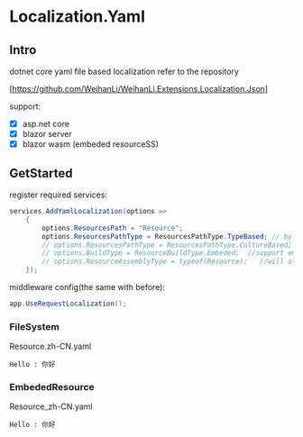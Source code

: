 # Localization.Yaml

## Intro

dotnet core yaml file based localization refer to the repository

[https://github.com/WeihanLi/WeihanLi.Extensions.Localization.Json]

support:

* [x] asp.net core
* [x] blazor server
* [x] blazor wasm (embeded resourceSS)

## GetStarted

register required services:

```csharp
services.AddYamlLocalization(options =>
    {
        options.ResourcesPath = "Resource";
        options.ResourcesPathType = ResourcesPathType.TypeBased; // by default, looking for resourceFile like Microsoft do
        // options.ResourcesPathType = ResourcesPathType.CultureBased; // looking for resource file in culture sub dir see details follows
        // options.BuildType = ResourceBuildType.Embeded;  //support embeded resource alse can be used in blazor wasm, ResourceBuildType.FileSystem by default
        // options.ResourceAssemblyType = typeof(Resource);   //will allocate the assembly of embeded file,must be defined when use ResourceBuildType.Embeded
    });
```

middleware config(the same with before):

```csharp
app.UseRequestLocalization();
```

### FileSystem

Resource.zh-CN.yaml

```
Hello : 你好
```

### EmbededResource

Resource<span style="color: red;">_</span>zh-CN.yaml

```
Hello : 你好
```
